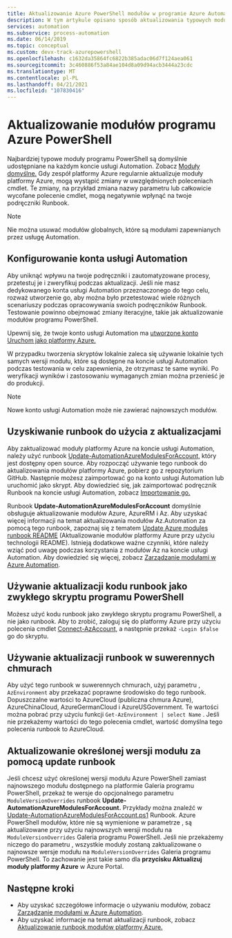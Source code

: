 ```yaml
---
title: Aktualizowanie Azure PowerShell modułów w programie Azure Automation
description: W tym artykule opisano sposób aktualizowania typowych modułów Azure PowerShell dostarczanych domyślnie w Azure Automation.
services: automation
ms.subservice: process-automation
ms.date: 06/14/2019
ms.topic: conceptual
ms.custom: devx-track-azurepowershell
ms.openlocfilehash: c1632da35864fc6822b385adac06d7f124aea061
ms.sourcegitcommit: 3c460886f53a84ae104d8a09d94acb3444a23cdc
ms.translationtype: MT
ms.contentlocale: pl-PL
ms.lasthandoff: 04/21/2021
ms.locfileid: "107830416"
---
```

# <a name="update-azure-powershell-modules"></a>Aktualizowanie modułów programu Azure PowerShell

Najbardziej typowe moduły programu PowerShell są domyślnie udostępniane na każdym koncie usługi Automation. Zobacz [Moduły domyślne.](shared-resources/modules.md#default-modules) Gdy zespół platformy Azure regularnie aktualizuje moduły platformy Azure, mogą wystąpić zmiany w uwzględnionych poleceniach cmdlet. Te zmiany, na przykład zmiana nazwy parametru lub całkowicie wycofane polecenie cmdlet, mogą negatywnie wpłynąć na twoje podręczniki Runbook. 

> [!NOTE]
> Nie można usuwać modułów globalnych, które są modułami zapewnianych przez usługę Automation.

## <a name="set-up-an-automation-account"></a>Konfigurowanie konta usługi Automation

Aby uniknąć wpływu na twoje podręczniki i zautomatyzowane procesy, przetestuj je i zweryfikuj podczas aktualizacji. Jeśli nie masz dedykowanego konta usługi Automation przeznaczonego do tego celu, rozważ utworzenie go, aby można było przetestować wiele różnych scenariuszy podczas opracowywania swoich podręczników Runbook. Testowanie powinno obejmować zmiany iteracyjne, takie jak aktualizowanie modułów programu PowerShell.

Upewnij się, że twoje konto usługi Automation ma [utworzone konto Uruchom jako platformy Azure.](automation-security-overview.md#run-as-accounts)

W przypadku tworzenia skryptów lokalnie zaleca się używanie lokalnie tych samych wersji modułu, które są dostępne na koncie usługi Automation podczas testowania w celu zapewnienia, że otrzymasz te same wyniki. Po weryfikacji wyników i zastosowaniu wymaganych zmian można przenieść je do produkcji.

> [!NOTE]
> Nowe konto usługi Automation może nie zawierać najnowszych modułów.

## <a name="obtain-a-runbook-to-use-for-updates"></a>Uzyskiwanie runbook do użycia z aktualizacjami

Aby zaktualizować moduły platformy Azure na koncie usługi Automation, należy użyć runbook [Update-AutomationAzureModulesForAccount,](https://github.com/Microsoft/AzureAutomation-Account-Modules-Update) który jest dostępny open source. Aby rozpocząć używanie tego runbook do aktualizowania modułów platformy Azure, pobierz go z repozytorium GitHub. Następnie możesz zaimportować go na konto usługi Automation lub uruchomić jako skrypt. Aby dowiedzieć się, jak zaimportować podręcznik Runbook na koncie usługi Automation, zobacz [Importowanie go.](manage-runbooks.md#import-a-runbook)

Runbook **Update-AutomationAzureModulesForAccount** domyślnie obsługuje aktualizowanie modułów Azure, AzureRM i Az. Aby uzyskać więcej informacji na temat aktualizowania modułów Az.Automation za pomocą tego runbook, zapoznaj się z tematem [Update Azure modules runbook README](https://github.com/microsoft/AzureAutomation-Account-Modules-Update/blob/master/README.md) (Aktualizowanie modułów platformy Azure przy użyciu technologii README). Istnieją dodatkowe ważne czynniki, które należy wziąć pod uwagę podczas korzystania z modułów Az na koncie usługi Automation. Aby dowiedzieć się więcej, zobacz [Zarządzanie modułami w Azure Automation](shared-resources/modules.md).

## <a name="use-update-runbook-code-as-a-regular-powershell-script"></a>Używanie aktualizacji kodu runbook jako zwykłego skryptu programu PowerShell

Możesz użyć kodu runbook jako zwykłego skryptu programu PowerShell, a nie jako runbook. Aby to zrobić, zaloguj się do platformy Azure przy użyciu polecenia cmdlet [Connect-AzAccount,](/powershell/module/az.accounts/connect-azaccount) a następnie przekaż `-Login $false` go do skryptu.

## <a name="use-the-update-runbook-on-sovereign-clouds"></a>Używanie aktualizacji runbook w suwerennych chmurach

Aby użyć tego runbook w suwerennych chmurach, użyj parametru , `AzEnvironment` aby przekazać poprawne środowisko do tego runbook. Dopuszczalne wartości to AzureCloud (publiczna chmura Azure), AzureChinaCloud, AzureGermanCloud i AzureUSGovernment. Te wartości można pobrać przy użyciu funkcji `Get-AzEnvironment | select Name` . Jeśli nie przekażemy wartości do tego polecenia cmdlet, wartość domyślna tego polecenia runbook to AzureCloud.

## <a name="use-the-update-runbook-to-update-a-specific-module-version"></a>Aktualizowanie określonej wersji modułu za pomocą update runbook

Jeśli chcesz użyć określonej wersji modułu Azure PowerShell zamiast najnowszego modułu dostępnego na platformie Galeria programu PowerShell, przekaż te wersje do opcjonalnego parametru `ModuleVersionOverrides` runbook **Update-AutomationAzureModulesForAccount.** Przykłady można znaleźć w  [Update-AutomationAzureModulesForAccount.ps1](https://github.com/Microsoft/AzureAutomation-Account-Modules-Update/blob/master/Update-AutomationAzureModulesForAccount.ps1) Runbook. Azure PowerShell modułów, które nie są wymienione w parametrze , są aktualizowane przy użyciu najnowszych wersji modułu na `ModuleVersionOverrides` Galeria programu PowerShell. Jeśli nie przekażemy niczego do parametru , wszystkie moduły zostaną zaktualizowane o najnowsze wersje modułu na `ModuleVersionOverrides` Galeria programu PowerShell. To zachowanie jest takie samo dla **przycisku Aktualizuj moduły platformy Azure** w Azure Portal.

## <a name="next-steps"></a>Następne kroki

* Aby uzyskać szczegółowe informacje o używaniu modułów, zobacz [Zarządzanie modułami w Azure Automation](shared-resources/modules.md).
* Aby uzyskać informacje na temat aktualizacji runbook, zobacz [Aktualizowanie runbook modułów platformy Azure.](https://github.com/Microsoft/AzureAutomation-Account-Modules-Update)
